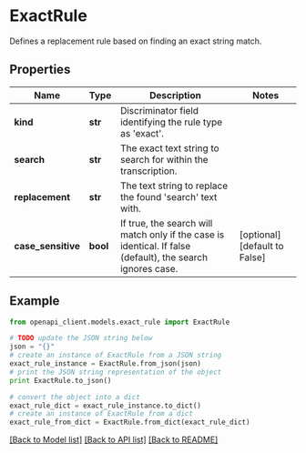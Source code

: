 # ExactRule

Defines a replacement rule based on finding an exact string match.

## Properties
Name | Type | Description | Notes
------------ | ------------- | ------------- | -------------
**kind** | **str** | Discriminator field identifying the rule type as &#39;exact&#39;. | 
**search** | **str** | The exact text string to search for within the transcription. | 
**replacement** | **str** | The text string to replace the found &#39;search&#39; text with. | 
**case_sensitive** | **bool** | If true, the search will match only if the case is identical. If false (default), the search ignores case. | [optional] [default to False]

## Example

```python
from openapi_client.models.exact_rule import ExactRule

# TODO update the JSON string below
json = "{}"
# create an instance of ExactRule from a JSON string
exact_rule_instance = ExactRule.from_json(json)
# print the JSON string representation of the object
print ExactRule.to_json()

# convert the object into a dict
exact_rule_dict = exact_rule_instance.to_dict()
# create an instance of ExactRule from a dict
exact_rule_from_dict = ExactRule.from_dict(exact_rule_dict)
```
[[Back to Model list]](../README.md#documentation-for-models) [[Back to API list]](../README.md#documentation-for-api-endpoints) [[Back to README]](../README.md)


